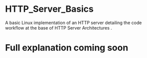 # HTTP_Server_Basics
A basic Linux implementation of an HTTP server detailing the code workflow at the base of HTTP Server Architectures .

# Full explanation coming soon
